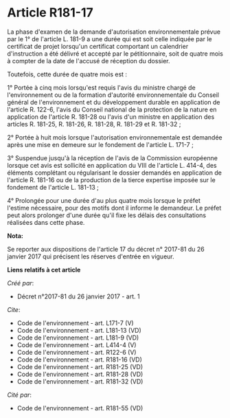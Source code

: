 # Article R181-17

La phase d'examen de la demande d'autorisation environnementale prévue par le 1° de l'article L. 181-9 a une durée qui est
soit celle indiquée par le certificat de projet lorsqu'un certificat comportant un calendrier d'instruction a été délivré et
accepté par le pétitionnaire, soit de quatre mois à compter de la date de l'accusé de réception du dossier.

Toutefois, cette durée de quatre mois est :

1° Portée à cinq mois lorsqu'est requis l'avis du ministre chargé de l'environnement ou de la formation d'autorité
environnementale du Conseil général de l'environnement et du développement durable en application de l'article R. 122-6,
l'avis du Conseil national de la protection de la nature en application de l'article R. 181-28 ou l'avis d'un ministre en
application des articles R. 181-25, R. 181-26, R. 181-28, R. 181-29 et R. 181-32 ;

2° Portée à huit mois lorsque l'autorisation environnementale est demandée après une mise en demeure sur le fondement de
l'article L. 171-7 ;

3° Suspendue jusqu'à la réception de l'avis de la Commission européenne lorsque cet avis est sollicité en application du VIII
de l'article L. 414-4, des éléments complétant ou régularisant le dossier demandés en application de l'article R. 181-16 ou
de la production de la tierce expertise imposée sur le fondement de l'article L. 181-13 ;

4° Prolongée pour une durée d'au plus quatre mois lorsque le préfet l'estime nécessaire, pour des motifs dont il informe le
demandeur. Le préfet peut alors prolonger d'une durée qu'il fixe les délais des consultations réalisées dans cette phase.

**Nota:**

Se reporter aux dispositions de l'article 17 du décret n° 2017-81 du 26 janvier 2017 qui précisent les réserves d'entrée en
vigueur.

**Liens relatifs à cet article**

_Créé par_:

  - Décret n°2017-81 du 26 janvier 2017 - art. 1

_Cite_:

  - Code de l'environnement - art. L171-7 (V)
  - Code de l'environnement - art. L181-13 (VD)
  - Code de l'environnement - art. L181-9 (VD)
  - Code de l'environnement - art. L414-4 (V)
  - Code de l'environnement - art. R122-6 (V)
  - Code de l'environnement - art. R181-16 (VD)
  - Code de l'environnement - art. R181-25 (VD)
  - Code de l'environnement - art. R181-28 (VD)
  - Code de l'environnement - art. R181-32 (VD)

_Cité par_:

  - Code de l'environnement - art. R181-55 (VD)
